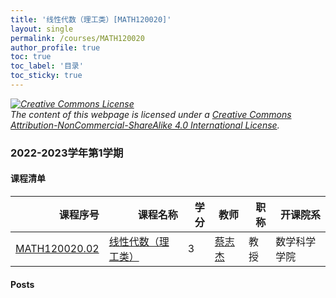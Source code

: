 ```yaml
---
title: '线性代数（理工类）[MATH120020]'
layout: single
permalink: /courses/MATH120020
author_profile: true
toc: true
toc_label: '目录'
toc_sticky: true
---
```



<div class='notice--warning'>
	<p><i><a rel='license' href='http://creativecommons.org/licenses/by-nc-sa/4.0/'><img alt='Creative Commons License' style='border-width:0' src='https://i.creativecommons.org/l/by-nc-sa/4.0/88x31.png' /></a><br /> The content of this webpage is licensed under a <a rel='license' href='http://creativecommons.org/licenses/by-nc-sa/4.0/'>Creative Commons Attribution-NonCommercial-ShareAlike 4.0 International License</a>.</i></p>
</div>

### 2022-2023学年第1学期


#### 课程清单

<div style='text-align: center;' id='MATH120020_2223F'> <table id='MATH120020_2223F_table'>
  <thead>
    <tr style="text-align: right;">
      <th>课程序号</th>
      <th>课程名称</th>
      <th>学分</th>
      <th>教师</th>
      <th>职称</th>
      <th>开课院系</th>
    </tr>
  </thead>
  <tbody>
    <tr>
      <td><a href='https://fdu-math.github.io/courses/class-id/MATH120020-02'>MATH120020.02</a></td>
      <td><a href='https://fdu-math.github.io/courses/MATH120020'>线性代数（理工类）</a></td>
      <td>3</td>
      <td><a href='https://fdu-math.github.io/teachers/蔡志杰'>蔡志杰</a></td>
      <td>教授</td>
      <td>数学科学学院</td>
    </tr>
  </tbody>
</table></div>

#### Posts


